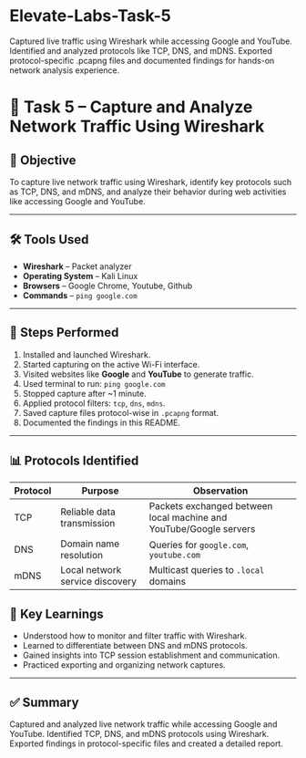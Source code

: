 # Elevate-Labs-Task-5
Captured live traffic using Wireshark while accessing Google and YouTube. Identified and analyzed protocols like TCP, DNS, and mDNS. Exported protocol-specific .pcapng files and documented findings for hands-on network analysis experience.

# 📡 Task 5 – Capture and Analyze Network Traffic Using Wireshark

## 🎯 Objective
To capture live network traffic using Wireshark, identify key protocols such as TCP, DNS, and mDNS, and analyze their behavior during web activities like accessing Google and YouTube.

---

## 🛠 Tools Used
- **Wireshark** – Packet analyzer
- **Operating System** – Kali Linux
- **Browsers** – Google Chrome, Youtube, Github
- **Commands** – `ping google.com`

---

## 🔄 Steps Performed

1. Installed and launched Wireshark.
2. Started capturing on the active Wi-Fi interface.
3. Visited websites like **Google** and **YouTube** to generate traffic.
4. Used terminal to run: `ping google.com`
5. Stopped capture after ~1 minute.
6. Applied protocol filters: `tcp`, `dns`, `mdns`.
7. Saved capture files protocol-wise in `.pcapng` format.
8. Documented the findings in this README.

---

## 📊 Protocols Identified

| Protocol | Purpose | Observation |
|----------|---------|-------------|
| TCP | Reliable data transmission | Packets exchanged between local machine and YouTube/Google servers |
| DNS | Domain name resolution | Queries for `google.com`, `youtube.com` |
| mDNS | Local network service discovery | Multicast queries to `.local` domains |

## 📌 Key Learnings

- Understood how to monitor and filter traffic with Wireshark.
- Learned to differentiate between DNS and mDNS protocols.
- Gained insights into TCP session establishment and communication.
- Practiced exporting and organizing network captures.

---

## ✅ Summary

Captured and analyzed live network traffic while accessing Google and YouTube. Identified TCP, DNS, and mDNS protocols using Wireshark. Exported findings in protocol-specific files and created a detailed report.

